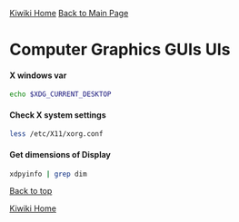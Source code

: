 [Kiwiki Home](/../../)
[Back to Main Page](./readme.md)

# Computer Graphics GUIs UIs

#### X windows var

```bash
echo $XDG_CURRENT_DESKTOP
```

#### Check X system settings
```bash
less /etc/X11/xorg.conf
```

#### Get dimensions of Display

```bash
xdpyinfo | grep dim
```
[Back to top](#)

[Kiwiki Home](/../../)